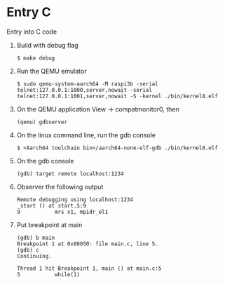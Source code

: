 # Entry C
Entry into C code

1. Build with debug flag
   ```
   $ make debug
   ```
2. Run the QEMU emulator
    ```
    $ sudo qemu-system-aarch64 -M raspi3b -serial telnet:127.0.0.1:1000,server,nowait -serial telnet:127.0.0.1:1001,server,nowait -S -kernel ./bin/kernel8.elf
    ```
3. On the QEMU application View -> compatmonitor0, then
    ```
    (qemu) gdbserver
    ```
4. On the linux command line, run the gdb console
    ```
    $ <Aarch64 toolchain bin>/aarch64-none-elf-gdb ./bin/kernel8.elf
    ```
5. On the gdb console
    ```
    (gdb) target remote localhost:1234
    ```
6. Observer the following output
    ```
    Remote debugging using localhost:1234
    _start () at start.S:9
    9           mrs x1, mpidr_el1
    ```
7. Put breakpoint at main
    ```
    (gdb) b main
    Breakpoint 1 at 0x80050: file main.c, line 5.
    (gdb) c
    Continuing.

    Thread 1 hit Breakpoint 1, main () at main.c:5
    5           while(1)
    ```